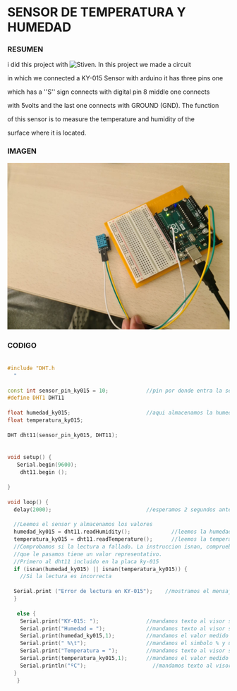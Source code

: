 # SENSOR DE TEMPERATURA Y HUMEDAD



### RESUMEN


i did this project with ![Stiven](https://github.com/St1v3n3223). In this project we made a circuit

in which we connected a KY-015 Sensor with arduino it has three pins one 

which has a ''S'' sign connects with digital pin 8  middle one connects

with 5volts and the last one connects with GROUND (GND). The function

of this sensor is to measure the temperature and humidity of the

surface where it is located.




### IMAGEN

![](https://raw.githubusercontent.com/St1v3n3223/Arduino/f088f14a1550cf7ff36557885fa03086017dc371/WhatsApp%20Image%202022-02-02%20at%2012.35.34.jpeg)




### CODIGO

```C++

#include "DHT.h
  "

const int sensor_pin_ky015 = 10;            //pin por donde entra la señal del KY-015
#define DHT1 DHT11

float humedad_ky015;                        //aqui almacenamos la humedad leida del ky-015
float temperatura_ky015;

DHT dht11(sensor_pin_ky015, DHT11);


void setup() {
   Serial.begin(9600); 
    dht11.begin ();

}

void loop() {
  delay(2000);                              //esperamos 2 segundos antes de empezar

  //Leemos el sensor y almacenamos los valores
  humedad_ky015 = dht11.readHumidity();             //leemos la humedad y almacenamos
  temperatura_ky015 = dht11.readTemperature();      //leemos la temperatura y almacenamos
  //Comprobamos si la lectura a fallado. La instruccion isnan, comprueba si la variable
  //que le pasamos tiene un valor representativo.  
  //Primero al dht11 incluido en la placa ky-015
  if (isnan(humedad_ky015) || isnan(temperatura_ky015)) {
    //Si la lectura es incorrecta
  
  Serial.print ("Error de lectura en KY-015");    //mostramos el mensaje de error en el serial
  }

   else {
    Serial.print("KY-015: ");               //mandamos texto al visor serie
    Serial.print("Humedad = ");             //mandamos texto al visor serie
    Serial.print(humedad_ky015,1);          //mandamos el valor medido de humedad con 1 decimal
    Serial.print(" %\t");                   //mandamos el simbolo % y un tabulador
    Serial.print("Temperatura = ");         //mandamos texto al visor serie
    Serial.print(temperatura_ky015,1);      //mandamos el valor medido de temperatura con 1 decimal
    Serial.println("ºC");                     //mandamos texto al visor serie
  }
   }
```
